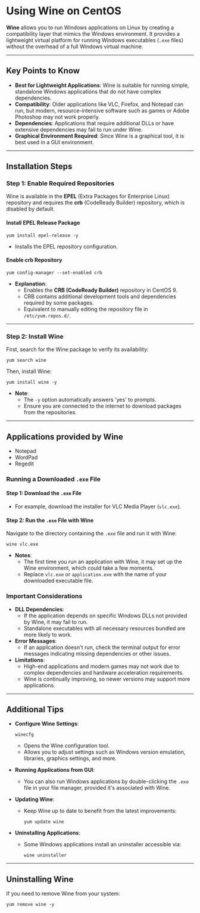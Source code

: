 # Using Wine on CentOS

**Wine** allows you to run Windows applications on Linux by creating a compatibility layer that mimics the Windows environment. It provides a lightweight virtual platform for running Windows executables (`.exe` files) without the overhead of a full Windows virtual machine.

---

## Key Points to Know

- **Best for Lightweight Applications**: Wine is suitable for running simple, standalone Windows applications that do not have complex dependencies.
- **Compatibility**: Older applications like VLC, Firefox, and Notepad can run, but modern, resource-intensive software such as games or Adobe Photoshop may not work properly.
- **Dependencies**: Applications that require additional DLLs or have extensive dependencies may fail to run under Wine.
- **Graphical Environment Required**: Since Wine is a graphical tool, it is best used in a GUI environment.

---

## Installation Steps

### Step 1: Enable Required Repositories

Wine is available in the **EPEL** (Extra Packages for Enterprise Linux) repository and requires the **crb** (CodeReady Builder) repository, which is disabled by default.

#### Install EPEL Release Package

```
yum install epel-release -y
```

- Installs the EPEL repository configuration.

#### Enable crb Repository

```
yum config-manager --set-enabled crb
```

- **Explanation**:
  - Enables the **CRB (CodeReady Builder)** repository in CentOS 9.
  - CRB contains additional development tools and dependencies required by some packages.
  - Equivalent to manually editing the repository file in `/etc/yum.repos.d/`.

---

### Step 2: Install Wine

First, search for the Wine package to verify its availability:

```
yum search wine
```

Then, install Wine:

```
yum install wine -y
```

- **Note**:
  - The `-y` option automatically answers 'yes' to prompts.
  - Ensure you are connected to the internet to download packages from the repositories.

---

## Applications provided by Wine
  - Notepad
  - WordPad
  - Regedit

### Running a Downloaded `.exe` File

#### Step 1: Download the `.exe` File

- For example, download the installer for VLC Media Player (`vlc.exe`).

#### Step 2: Run the `.exe` File with Wine

Navigate to the directory containing the `.exe` file and run it with Wine:

```
wine vlc.exe
```

- **Notes**:
  - The first time you run an application with Wine, it may set up the Wine environment, which could take a few moments.
  - Replace `vlc.exe` or `application.exe` with the name of your downloaded executable file.

### Important Considerations

- **DLL Dependencies**:
  - If the application depends on specific Windows DLLs not provided by Wine, it may fail to run.
  - Standalone executables with all necessary resources bundled are more likely to work.
- **Error Messages**:
  - If an application doesn't run, check the terminal output for error messages indicating missing dependencies or other issues.
- **Limitations**:
  - High-end applications and modern games may not work due to complex dependencies and hardware acceleration requirements.
  - Wine is continually improving, so newer versions may support more applications.

---

## Additional Tips

- **Configure Wine Settings**:

  ```
  winecfg
  ```

  - Opens the Wine configuration tool.
  - Allows you to adjust settings such as Windows version emulation, libraries, graphics settings, and more.

- **Running Applications from GUI**:

  - You can also run Windows applications by double-clicking the `.exe` file in your file manager, provided it's associated with Wine.

- **Updating Wine**:

  - Keep Wine up to date to benefit from the latest improvements:

    ```
    yum update wine
    ```

- **Uninstalling Applications**:

  - Some Windows applications install an uninstaller accessible via:

    ```
    wine uninstaller
    ```

---

## Uninstalling Wine

If you need to remove Wine from your system:

```
yum remove wine -y
```

